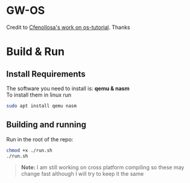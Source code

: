 # GW-OS
Credit to [Cfenollosa's work on os-tutorial](https://github.com/cfenollosa/os-tutorial/). Thanks
# Build & Run
## Install Requirements
The software you need to install is: **qemu & nasm** <br>
To install them in linux run
```bash
sudo apt install qemu nasm
```
## Building and running
Run in the root of the repo:
```bash
chmod +x ./run.sh
./run.sh
```
> **Note:** I am still working on cross platform compiling so these may change fast although I will try to keep it the same 